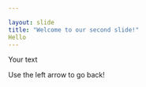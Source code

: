 ```yaml
---

layout: slide
title: "Welcome to our second slide!"
Hello
---
```


Your text

Use the left arrow to go back!
